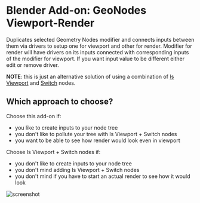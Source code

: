 # Blender Add-on: GeoNodes Viewport-Render

Duplicates selected Geometry Nodes modifier and connects inputs between them via drivers to setup one for viewport and other for render. Modifier for render will have drivers on its inputs connected with corresponding inputs of the modifier for viewport. If you want input value to be different either edit or remove driver.

**NOTE**: this is just an alternative solution of using a combination of [Is Viewport](https://docs.blender.org/manual/en/latest/modeling/geometry_nodes/input/is_viewport.html) and [Switch](https://docs.blender.org/manual/en/latest/modeling/geometry_nodes/utilities/switch.html) nodes.

## Which approach to choose?

Choose this add-on if:
- you like to create inputs to your node tree
- you don't like to pollute your tree with Is Viewport + Switch nodes
- you want to be able to see how render would look even in viewport

Choose Is Viewport + Switch nodes if:
- you don't like to create inputs to your node tree
- you don't mind adding Is Viewport + Switch nodes
- you don't mind if you have to start an actual render to see how it would look

![screenshot](https://user-images.githubusercontent.com/3518025/175836534-cc0ab52c-7d14-47e8-9b8a-a2472ac7f5cc.png)

